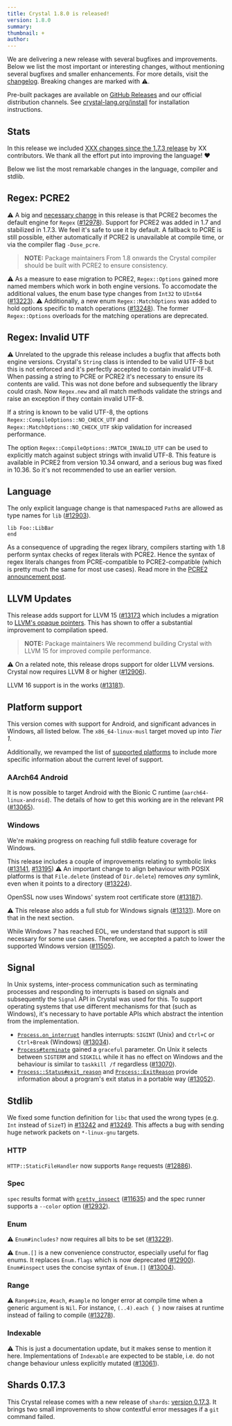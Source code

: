```yaml
---
title: Crystal 1.8.0 is released!
version: 1.8.0
summary:
thumbnail: +
author:
---
```


We are delivering a new release with several bugfixes and improvements. Below we list the most important or interesting changes, without mentioning several bugfixes and smaller enhancements. For more details, visit the [changelog](https://github.com/crystal-lang/crystal/releases/tag/1.8.0). Breaking changes are marked with ⚠️.

Pre-built packages are available on [GitHub Releases](https://github.com/crystal-lang/crystal/releases/tag/1.8.0) and our official distribution channels.
See [crystal-lang.org/install](https://crystal-lang.org/install/) for installation instructions.

## Stats

In this release we included [XXX changes since the 1.7.3 release](https://github.com/crystal-lang/crystal/pulls?q=is%3Apr+milestone%3A1.8.0) by XX contributors. We thank all the effort put into improving the language! ❤️

Below we list the most remarkable changes in the language, compiler and stdlib.

## Regex: PCRE2

⚠️ A big and [necessary change](/2023/03/02/crystal-is-upgrading-its-regex-engine) in this release is that PCRE2 becomes the default engine for `Regex` ([#12978](https://github.com/crystal-lang/crystal/pull/12978)).
Support for PCRE2 was added in 1.7 and stabilized in 1.7.3. We feel it's safe to use it by default.
A fallback to PCRE is still possible, either automatically if PCRE2 is unavailable at compile time, or via the compiler flag `-Duse_pcre`.

> **NOTE:** Package maintainers
> From 1.8 onwards the Crystal compiler should be built with PCRE2 to ensure consistency.

⚠️ As a measure to ease migration to PCRE2, `Regex::Options` gained more named members which work in both engine versions. To accomodate the additional values, the enum base type changes from `Int32` to `UInt64` ([#13223](https://github.com/crystal-lang/crystal/pull/13223)).
⚠️ Additionally, a new enum `Regex::MatchOptions` was added to hold options specific to match operations ([#13248](https://github.com/crystal-lang/crystal/pull/13248)). The former `Regex::Options` overloads for the matching operations are deprecated.

## Regex: Invalid UTF

⚠️ Unrelated to the upgrade this release includes a bugfix that affects both engine versions.
Crystal's `String` class is intended to be valid UTF-8 but this is not enforced and it's perfectly accepted to contain invalid UTF-8.
When passing a string to PCRE or PCRE2 it's necessary to ensure its contents are valid.
This was not done before and subsequently the library could crash.
Now `Regex.new` and all match methods validate the strings and raise an exception if they contain invalid UTF-8.

If a string is known to be valid UTF-8, the options `Regex::CompileOptions::NO_CHECK_UTF`
and `Regex::MatchOptions::NO_CHECK_UTF` skip validation for increased performance.

The option `Regex::CompileOptions::MATCH_INVALID_UTF` can be used to explicitly match against subject strings with invalid UTF-8.
This feature is available in PCRE2 from version 10.34 onward, and a serious bug was fixed in 10.36. So it's not recommended to use an earlier version.

## Language

The only explicit language change is that namespaced `Path`s are allowed as type names for `lib` ([#12903](https://github.com/crystal-lang/crystal/pull/12903)).

```crystal
lib Foo::LibBar
end
```

As a consequence of upgrading the regex library, compilers starting with 1.8
perform syntax checks of regex literals with PCRE2. Hence the syntax of regex literals
changes from PCRE-compatible to PCRE2-compatible (which is pretty much the same for most use cases).
Read more in the [PCRE2 announcement post](/2023/03/02/crystal-is-upgrading-its-regex-engine/#validation-of-regex-literals).

## LLVM Updates

This release adds support for LLVM 15 ([#13173](https://github.com/crystal-lang/crystal/pull/13173) which includes
a migration to [LLVM's opaque pointers](https://crystal-lang.org/2023/03/23/llvm-opaque-pointers/). This has shown to offer a substantial improvement to compilation speed.

> **NOTE:** Package maintainers
> We recommend building Crystal with LLVM 15 for improved compile performance.

⚠️ On a related note, this release drops support for older LLVM versions. Crystal now requires LLVM 8 or higher ([#12906](https://github.com/crystal-lang/crystal/pull/12906)).

LLVM 16 support is in the works ([#13181](https://github.com/crystal-lang/crystal/pull/13181)).

## Platform support

This version comes with support for Android, and significant advances in Windows, all listed below.
The `x86_64-linux-musl` target moved up into *Tier 1*.

Additionally, we revamped the list of [supported platforms](https://crystal-lang.org/reference/1.8/syntax_and_semantics/platform_support.html)
to include more specific information about the current level of support.

### AArch64 Android

It is now possible to target Android with the Bionic C runtime (`aarch64-linux-android`). The details of how to get this working are in the relevant PR ([#13065](https://github.com/crystal-lang/crystal/pull/13065)).

### Windows

We're making progress on reaching full stdlib feature coverage for Windows.

This release includes a couple of improvements relating to symbolic links ([#13141](https://github.com/crystal-lang/crystal/pull/13141), [#13195](https://github.com/crystal-lang/crystal/pull/13195))
⚠️ An important change to align behaviour with POSIX platforms is that `File.delete` (instead of `Dir.delete`) removes *any* symlink, even when it points to a directory ([#13224](https://github.com/crystal-lang/crystal/pull/13224)).

OpenSSL now uses Windows' system root certificate store ([#13187](https://github.com/crystal-lang/crystal/pull/13187)).

⚠️ This release also adds a full stub for Windows signals ([#13131](https://github.com/crystal-lang/crystal/pull/13131)). More on that in the next section.

While Windows 7 has reached EOL, we understand that support is still necessary for some use cases. Therefore, we accepted a patch to lower the supported Windows version ([#11505](https://github.com/crystal-lang/crystal/pull/11505)).

## Signal

In Unix systems, inter-process communication such as terminating processes and responding to interrupts is based on signals and subsequently the `Signal` API in Crystal was used for this.
To support operating systems that use different mechanisms for that (such as Windows), it's necessary to have portable APIs which abstract the intention from the implementation.

* [`Process.on_interrupt`](https://crystal-lang.org/api/1.8/Process.html#on_interrupt%28%26handler%3A-%3E%29%3ANil-class-method) handles interrupts: `SIGINT` (Unix) and `Ctrl+C` or `Ctrl+Break` (Windows) ([#13034](https://github.com/crystal-lang/crystal/pull/13034)).
* [`Process#terminate`](https://crystal-lang.org/api/1.8/Process.html#terminate%28%2A%2Cgraceful%3ABool%3Dtrue%29%3ANil-instance-method) gained a `graceful` parameter. On Unix it selects between `SIGTERM` and `SIGKILL` while it has no effect on Windows and the behaviour is similar to `taskkill /f` regardless ([#13070](https://github.com/crystal-lang/crystal/pull/13070)).
* [`Process::Status#exit_reason`](https://crystal-lang.org/api/1.8/Process/Status.html#exit_reason%3AExitReason-instance-method) and [`Process::ExitReason`](https://crystal-lang.org/api/1.8/Process/ExitReason.html) provide information about a program's exit status in a portable way ([#13052](https://github.com/crystal-lang/crystal/pull/13052)).

## Stdlib

We fixed some function definition for `libc` that used the wrong types (e.g. `Int` instead of `SizeT`) in [#13242](https://github.com/crystal-lang/crystal/pull/13242) and [#13249](https://github.com/crystal-lang/crystal/pull/13249). This affects a bug with sending huge network packets on `*-linux-gnu` targets.

### HTTP

`HTTP::StaticFileHandler` now supports `Range` requests ([#12886](https://github.com/crystal-lang/crystal/pull/12886)).

### Spec

`spec` results format with [`pretty_inspect`](https://crystal-lang.org/api/1.8.0/PrettyPrint.html) ([#11635](https://github.com/crystal-lang/crystal/pull/11635))
and the spec runner supports a `--color` option ([#12932](https://github.com/crystal-lang/crystal/pull/12932)).

### Enum

⚠️ `Enum#includes?` now requires all bits to be set ([#13229](https://github.com/crystal-lang/crystal/pull/13229)).

⚠️ `Enum.[]` is a new convenience constructor, especially useful for flag enums. It replaces `Enum.flags` which is now deprecated ([#12900](https://github.com/crystal-lang/crystal/pull/12900)).
`Enum#inspect` uses the concise syntax of `Enum.[]` ([#13004](https://github.com/crystal-lang/crystal/pull/13004)).

### Range

⚠️ `Range#size`, `#each`, `#sample` no longer error at compile time when a generic argument is `Nil`. For instance, `(..4).each { }` now raises at runtime instead of failing to compile ([#13278](https://github.com/crystal-lang/crystal/pull/13278)).

### Indexable

⚠️ This is just a documentation update, but it makes sense to mention it here. Implementations of `Indexable` are expected to be stable, i.e. do not change behaviour unless explicitly mutated ([#13061](https://github.com/crystal-lang/crystal/pull/13061)).

## Shards 0.17.3

This Crystal release comes with a new release of `shards`: [version 0.17.3](https://github.com/crystal-lang/shards/releases/tag/v0.17.3).
It brings two small improvements to show contextful error messages if a `git` command failed.
